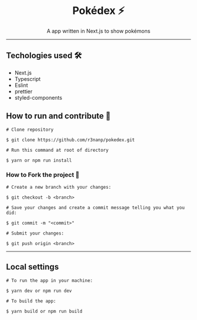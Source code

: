 <div align="center">

# Pokédex ⚡

</div>

<p align="center">
  A app written in Next.js to show pokémons
</p>

---

## Techologies used 🛠
- Next.js
- Typescript
- Eslint
- prettier
- styled-components

## How to run and contribute 🤔

```
# Clone repository

$ git clone https://github.com/r3nanp/pokedex.git

```

```
# Run this command at root of directory

$ yarn or npm run install
```

### How to Fork the project 💪

```
# Create a new branch with your changes:

$ git checkout -b <branch>
```

```
# Save your changes and create a commit message telling you what you did:

$ git commit -m "<commit>"
```

```
# Submit your changes:

$ git push origin <branch>
```
---

## Local settings

```
# To run the app in your machine:

$ yarn dev or npm run dev
```

```
# To build the app:

$ yarn build or npm run build
```
